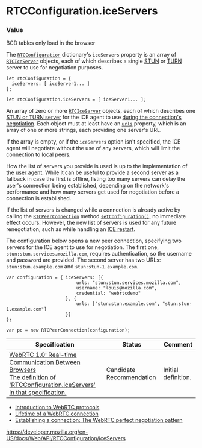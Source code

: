 # RTCConfiguration.iceServers

### Value

BCD tables only load in the browser

The [`RTCConfiguration`](../rtcconfiguration) dictionary's `iceServers` property is an array of [`RTCIceServer`](../rtciceserver) objects, each of which describes a single [STUN](https://developer.mozilla.org/en-US/docs/Glossary/STUN) or [TURN](https://developer.mozilla.org/en-US/docs/Glossary/TURN) server to use for negotiation purposes.

    let rtcConfiguration = {
      iceServers: [ iceServer1... ]
    };

    let rtcConfiguration.iceServers = [ iceServer1... ];

An array of zero or more [`RTCIceServer`](../rtciceserver) objects, each of which describes one [STUN or TURN server](../webrtc_api/protocols) for the ICE agent to use [during the connection's negotiation](../webrtc_api/session_lifetime#establishing_the_connection). Each object must at least have an [`urls`](../rtciceserver/urls) property, which is an array of one or more strings, each providing one server's URL.

If the array is empty, or if the `iceServers` option isn't specified, the ICE agent will negotiate without the use of any servers, which will limit the connection to local peers.

How the list of servers you provide is used is up to the implementation of the [user agent](https://developer.mozilla.org/en-US/docs/Glossary/User_agent). While it can be useful to provide a second server as a fallback in case the first is offline, listing too many servers can delay the user's connection being established, depending on the network's performance and how many servers get used for negotiation before a connection is established.

If the list of servers is changed while a connection is already active by calling the [`RTCPeerConnection`](../rtcpeerconnection) method [`setConfiguration()`](../rtcpeerconnection/setconfiguration), no immediate effect occurs. However, the new list of servers is used for any future renegotiation, such as while handling an [ICE restart](../webrtc_api/session_lifetime#ice_restart).

The configuration below opens a new peer connection, specifying two servers for the ICE agent to use for negotiation. The first one, `stun:stun.services.mozilla.com`, requires authentication, so the username and password are provided. The second server has two URLs: `stun:stun.example.com` and `stun:stun-1.example.com`.

    var configuration = { iceServers: [{
                              urls: "stun:stun.services.mozilla.com",
                              username: "louis@mozilla.com",
                              credential: "webrtcdemo"
                          }, {
                              urls: ["stun:stun.example.com", "stun:stun-1.example.com"]
                          }]
    };

    var pc = new RTCPeerConnection(configuration);

<table><thead><tr class="header"><th>Specification</th><th>Status</th><th>Comment</th></tr></thead><tbody><tr class="odd"><td><a href="https://w3c.github.io/webrtc-pc/#dom-rtcconfiguration-iceservers">WebRTC 1.0: Real-time Communication Between Browsers<br />
<span class="small">The definition of 'RTCConfiguration.iceServers' in that specification.</span></a></td><td><span class="spec-cr">Candidate Recommendation</span></td><td>Initial definition.</td></tr></tbody></table>

- [Introduction to WebRTC protocols](../webrtc_api/protocols)
- [Lifetime of a WebRTC connection](../webrtc_api/session_lifetime#establishing_the_connection)
- [Establishing a connection: The WebRTC perfect negotiation pattern](../webrtc_api/perfect_negotiation)

<a href="https://developer.mozilla.org/en-US/docs/Web/API/RTCConfiguration/iceServers" class="_attribution-link">https://developer.mozilla.org/en-US/docs/Web/API/RTCConfiguration/iceServers</a>

